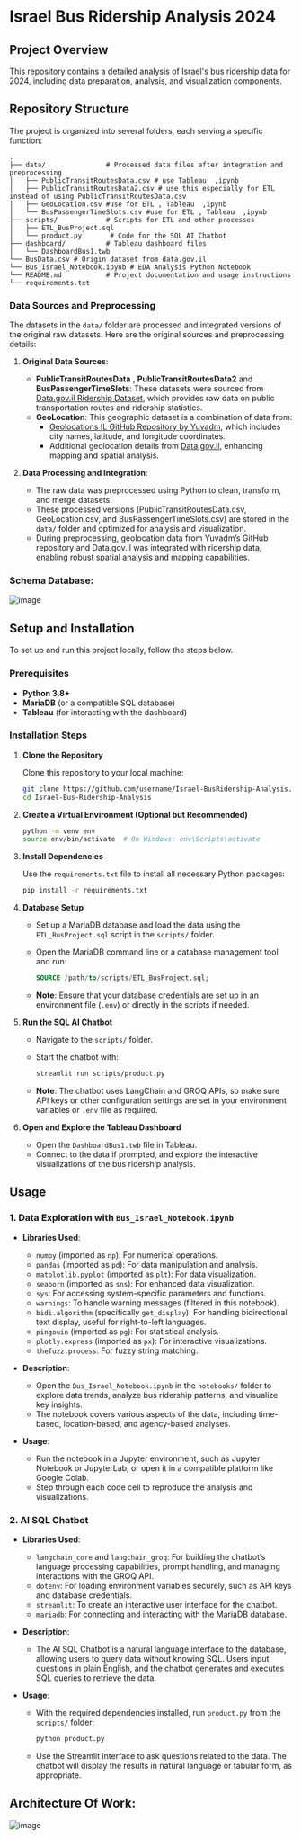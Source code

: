 # Israel Bus Ridership Analysis 2024

## Project Overview

This repository contains a detailed analysis of Israel's bus ridership data for 2024, including data preparation, analysis, and visualization components.

## Repository Structure

The project is organized into several folders, each serving a specific function:

```plaintext
.
├── data/               # Processed data files after integration and preprocessing
│   ├── PublicTransitRoutesData.csv # use Tableau  ,ipynb
│   ├── PublicTransitRoutesData2.csv # use this especially for ETL instead of using PublicTransitRoutesData.csv
│   ├── GeoLocation.csv #use for ETL , Tableau  ,ipynb
│   └── BusPassengerTimeSlots.csv #use for ETL , Tableau  ,ipynb
├── scripts/            # Scripts for ETL and other processes
│   ├── ETL_BusProject.sql
│   └── product.py       # Code for the SQL AI Chatbot
├── dashboard/          # Tableau dashboard files
│   └── DashboardBus1.twb
└── BusData.csv # Origin dataset from data.gov.il 
└── Bus_Israel_Notebook.ipynb # EDA Analysis Python Notebook
└── README.md           # Project documentation and usage instructions
└── requirements.txt 
```

### Data Sources and Preprocessing

The datasets in the `data/` folder are processed and integrated versions of the original raw datasets. Here are the original sources and preprocessing details:

1. **Original Data Sources**:
   - **PublicTransitRoutesData** , **PublicTransitRoutesData2** and **BusPassengerTimeSlots**: These datasets were sourced from [Data.gov.il Ridership Dataset](https://data.gov.il/dataset/ridership/resource/e6cfac2f-979a-44fd-b439-ecb116ec0b16), which provides raw data on public transportation routes and ridership statistics.
   - **GeoLocation**: This geographic dataset is a combination of data from:
     - [Geolocations IL GitHub Repository by Yuvadm](https://github.com/yuvadm/geolocations-il/tree/master), which includes city names, latitude, and longitude coordinates.
     - Additional geolocation details from [Data.gov.il](https://data.gov.il), enhancing mapping and spatial analysis.

2. **Data Processing and Integration**:
   - The raw data was preprocessed using Python to clean, transform, and merge datasets.
   - These processed versions (PublicTransitRoutesData.csv, GeoLocation.csv, and BusPassengerTimeSlots.csv) are stored in the `data/` folder and optimized for analysis and visualization.
   - During preprocessing, geolocation data from Yuvadm’s GitHub repository and Data.gov.il was integrated with ridership data, enabling robust spatial analysis and mapping capabilities.

### Schema  Database: 
![image](https://github.com/user-attachments/assets/9d946688-7eb0-4b7a-8628-4983f3c1c32b)


## Setup and Installation

To set up and run this project locally, follow the steps below.

### Prerequisites

- **Python 3.8+**
- **MariaDB** (or a compatible SQL database)
- **Tableau** (for interacting with the dashboard)

### Installation Steps

1. **Clone the Repository**

   Clone this repository to your local machine:

   ```bash
   git clone https://github.com/username/Israel-BusRidership-Analysis.git
   cd Israel-Bus-Ridership-Analysis
   ```

2. **Create a Virtual Environment (Optional but Recommended)**

   ```bash
   python -m venv env
   source env/bin/activate  # On Windows: env\Scripts\activate
   ```

3. **Install Dependencies**

   Use the `requirements.txt` file to install all necessary Python packages:

   ```bash
   pip install -r requirements.txt
   ```

4. **Database Setup**

   - Set up a MariaDB database and load the data using the `ETL_BusProject.sql` script in the `scripts/` folder.
   - Open the MariaDB command line or a database management tool and run:

     ```sql
     SOURCE /path/to/scripts/ETL_BusProject.sql;
     ```

   - **Note**: Ensure that your database credentials are set up in an environment file (`.env`) or directly in the scripts if needed.

5. **Run the SQL AI Chatbot**

   - Navigate to the `scripts/` folder.
   - Start the chatbot with:

     ```bash
     streamlit run scripts/product.py
     ```

   - **Note**: The chatbot uses LangChain and GROQ APIs, so make sure API keys or other configuration settings are set in your environment variables or `.env` file as required.

6. **Open and Explore the Tableau Dashboard**

   - Open the `DashboardBus1.twb` file in Tableau.
   - Connect to the data if prompted, and explore the interactive visualizations of the bus ridership analysis.

## Usage

### 1. **Data Exploration with `Bus_Israel_Notebook.ipynb`**

   - **Libraries Used**:
     - `numpy` (imported as `np`): For numerical operations.
     - `pandas` (imported as `pd`): For data manipulation and analysis.
     - `matplotlib.pyplot` (imported as `plt`): For data visualization.
     - `seaborn` (imported as `sns`): For enhanced data visualization.
     - `sys`: For accessing system-specific parameters and functions.
     - `warnings`: To handle warning messages (filtered in this notebook).
     - `bidi.algorithm` (specifically `get_display`): For handling bidirectional text display, useful for right-to-left languages.
     - `pingouin` (imported as `pg`): For statistical analysis.
     - `plotly.express` (imported as `px`): For interactive visualizations.
     - `thefuzz.process`: For fuzzy string matching.

   - **Description**: 
     - Open the `Bus_Israel_Notebook.ipynb` in the `notebooks/` folder to explore data trends, analyze bus ridership patterns, and visualize key insights.
     - The notebook covers various aspects of the data, including time-based, location-based, and agency-based analyses.

   - **Usage**:
     - Run the notebook in a Jupyter environment, such as Jupyter Notebook or JupyterLab, or open it in a compatible platform like Google Colab.
     - Step through each code cell to reproduce the analysis and visualizations.

### 2. **AI SQL Chatbot**

   - **Libraries Used**:
     - `langchain_core` and `langchain_groq`: For building the chatbot’s language processing capabilities, prompt handling, and managing interactions with the GROQ API.
     - `dotenv`: For loading environment variables securely, such as API keys and database credentials.
     - `streamlit`: To create an interactive user interface for the chatbot.
     - `mariadb`: For connecting and interacting with the MariaDB database.
   
   - **Description**:
     - The AI SQL Chatbot is a natural language interface to the database, allowing users to query data without knowing SQL. Users input questions in plain English, and the chatbot generates and executes SQL queries to retrieve the data.
   
   - **Usage**:
     - With the required dependencies installed, run `product.py` from the `scripts/` folder:
       ```bash
       python product.py
       ```
     - Use the Streamlit interface to ask questions related to the data. The chatbot will display the results in natural language or tabular form, as appropriate.
## Architecture Of Work:
![image](https://github.com/user-attachments/assets/de3b600f-ebae-41d4-bf25-53cfdca1a2e5)


